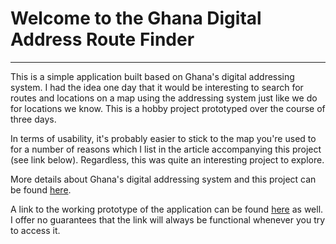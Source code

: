 # Welcome to the Ghana Digital Address Route Finder
<hr>
This is a simple application built based on Ghana's digital addressing system. I had the idea one day 
that it would be interesting to search for routes and locations on a map using the addressing system
just like we do for locations we know. This is a hobby project prototyped over the course of three days.

In terms of usability, it's probably easier to stick to the map you're used to for a number of reasons which I
list in the article accompanying this project (see link below).
Regardless, this was quite an interesting project to explore.

More details about Ghana's digital addressing system and this project can be found [here]().

A link to the working prototype of the application can be found [here]() as well. I offer no guarantees 
that the link will always be functional whenever you try to access it.